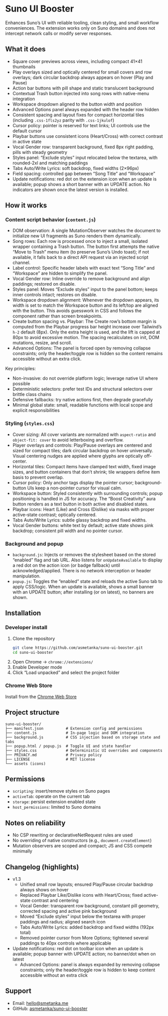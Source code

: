 # Suno UI Booster

Enhances Suno’s UI with reliable tooling, clean styling, and small workflow conveniences. The extension works only on Suno domains and does not intercept network calls or modify server responses.

## What it does

- Square cover previews across views, including compact 41×41 thumbnails
- Play overlays sized and optically centered for small covers and row overlays; dark circular backdrop always appears on hover (Play and Pause)
- Action bar buttons with pill shape and static translucent background
- Contextual Trash button injected into song rows with native-menu integration
- Workspace dropdown aligned to the button width and position
- Advanced Options panel always expanded with the header row hidden
- Consistent spacing and layout fixes for compact horizontal tiles (including `.css-1fls2yz` parity with `.css-1jkulof`)
- Cursor policy: pointer is reserved for text links; UI controls use the default cursor
- Playbar buttons use consistent icons (Heart/Cross) with correct contrast in active state
- Vocal Gender row: transparent background, fixed 8px right padding, pills with steady geometry
- Styles panel: “Exclude styles” input relocated below the textarea, with rounded-2xl and matching paddings
- Tabs Auto/Write Lyrics: soft backdrop, fixed widths (2×96px)
- Field spacing: controlled gap between “Song Title” and “Workspace”
- Update notifications: red dot on the extension icon when an update is available; popup shows a short banner with an UPDATE action. No indicators are shown once the latest version is installed.

## How it works

### Content script behavior (`content.js`)

- DOM observation: A single MutationObserver watches the document to initialize new UI fragments as Suno renders them dynamically.
- Song rows: Each row is processed once to inject a small, isolated wrapper containing a Trash button. The button first attempts the native “Move to Trash” menu item (to preserve Suno’s Undo toast); if not available, it falls back to a direct API request via an injected script channel.
- Label control: Specific header labels with exact text “Song Title” and “Workspace” are hidden to simplify the panel.
- Vocal Gender row: Inline override to remove background and align paddings; restored on disable.
- Styles panel: Moves “Exclude styles” input to the panel bottom; keeps inner controls intact; restores on disable.
- Workspace dropdown alignment: Whenever the dropdown appears, its width is set to match the Workspace button and its left/top are aligned with the button. This avoids guesswork in CSS and follows the component rather than screen breakpoints.
- Create button spacing vs. Playbar: The Create row’s bottom margin is computed from the Playbar progress bar height increase over Tailwind’s `h-2` default (8px). Only the extra height is used, and the lift is capped at 80px to avoid excessive motion. The spacing recalculates on init, DOM mutations, resize, and scroll.
- Advanced Options: The panel is forced open by removing collapse constraints; only the header/toggle row is hidden so the content remains accessible without an extra click.

Key principles:
- Non-invasive: do not override platform logic; leverage native UI where possible
- Deterministic selectors: prefer test IDs and structural selectors over brittle class chains
- Defensive fallbacks: try native actions first, then degrade gracefully
- Minimal global state: small, readable functions with local scope and explicit responsibilities

### Styling (`styles.css`)

- Cover sizing: All cover variants are normalized with `aspect-ratio` and `object-fit: cover` to avoid letterboxing and overflow.
- Player overlays and controls: Play/Pause overlays are centered and sized for compact tiles; dark circular backdrop on hover universally. Visual centering nudges are applied where glyphs are optically off-center.
- Horizontal tiles: Compact items have clamped text width, fixed image sizes, and button containers that don’t shrink; tile wrappers define item basis to prevent overlap.
- Cursor policy: Only anchor tags display the pointer cursor; background-button UIs keep a non-pointer cursor for visual calm.
- Workspace button: Styled consistently with surrounding controls; popup positioning is handled in JS for accuracy. The “Boost Creativity” aura button renders as a text button in both active and disabled states.
- Playbar icons: Heart (Like) and Cross (Dislike) via masks with proper active-state contrast; optically centered.
- Tabs Auto/Write Lyrics: subtle glassy backdrop and fixed widths.
- Vocal Gender buttons: white text by default; active state shows pink backdrop; consistent pill width and no pointer cursor.

### Background and popup

- `background.js`: Injects or removes the stylesheet based on the stored “enabled” flag and tab URL. Also listens for `onUpdateAvailable` to display a red dot on the action icon (or badge fallback) until acknowledged/applied. There is no network interception or header manipulation.
- `popup.js`: Toggles the “enabled” state and reloads the active Suno tab to apply CSS/logic. When an update is available, shows a small banner with an UPDATE button; after installing (or on latest), no banners are shown.

## Installation

### Developer install
1. Clone the repository
   ```bash
   git clone https://github.com/asmetanka/suno-ui-booster.git
   cd suno-ui-booster
   ```
2. Open Chrome → `chrome://extensions/`
3. Enable Developer mode
4. Click “Load unpacked” and select the project folder

### Chrome Web Store
Install from the [Chrome Web Store](https://chromewebstore.google.com/detail/hcocfjdjhiiolcmplgfkgkifnjeeodcl)

## Project structure
```
suno-ui-booster/
├── manifest.json          # Extension config and permissions
├── content.js             # In-page logic and DOM integration
├── background.js          # CSS injection based on storage state and tabs
├── popup.html / popup.js  # Toggle UI and state handler
├── styles.css             # Deterministic UI overrides and components
├── PRIVACY.md             # Privacy policy
├── LICENSE                # MIT license
└── assets (icons)
```

## Permissions
- `scripting`: insert/remove styles on Suno pages
- `activeTab`: operate on the current tab
- `storage`: persist extension enabled state
- `host_permissions`: limited to Suno domains

## Notes on reliability
- No CSP rewriting or declarativeNetRequest rules are used
- No overriding of native constructors (e.g., `document.createElement`)
- Mutation observers are scoped and compact; JS and CSS compete minimally

## Changelog (highlights)

- v1.3
  - Unified small row layouts; ensured Play/Pause circular backdrop always shows on hover
  - Replaced Playbar Like/Dislike icons with Heart/Cross; fixed active-state contrast and centering
  - Vocal Gender: transparent row background, constant pill geometry, corrected spacing and active pink background
  - Moved “Exclude styles” input below the textarea with proper paddings and radius; aligned search icon
  - Tabs Auto/Write Lyrics: added backdrop and fixed widths (192px total)
  - Removed pointer cursor from More Options; tightened several paddings to 40px controls where applicable
- Update notifications: red dot on toolbar icon when an update is available; popup banner with UPDATE action; no banner/dot when on latest
  - Advanced Options: panel is always expanded by removing collapse constraints; only the header/toggle row is hidden to keep content accessible without an extra click

## Support
- Email: [hello@smetanka.me](mailto:hello@smetanka.me)
- GitHub: [asmetanka/suno-ui-booster](https://github.com/asmetanka/suno-ui-booster)


